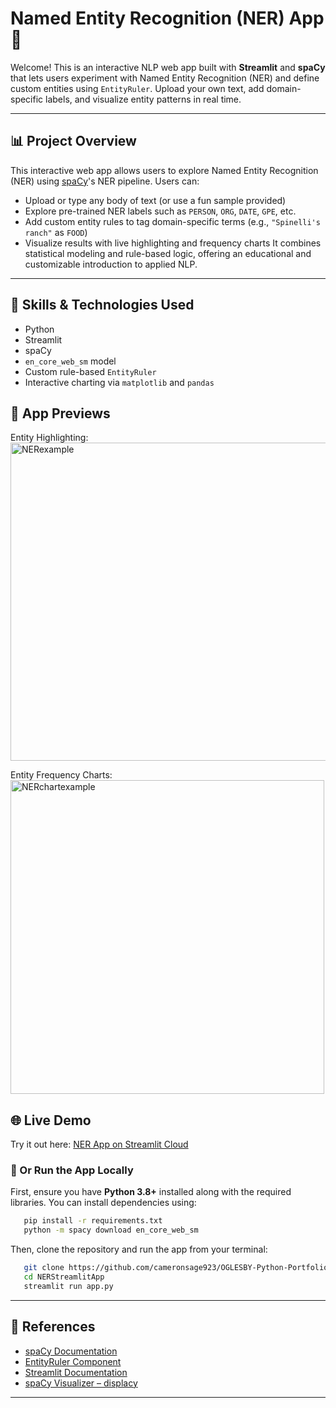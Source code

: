 # Named Entity Recognition (NER) App 🧠 
Welcome! This is an interactive NLP web app built with **Streamlit** and **spaCy** that lets users experiment with Named Entity Recognition (NER) and define custom entities using `EntityRuler`. Upload your own text, add domain-specific labels, and visualize entity patterns in real time.

---

## 📊 Project Overview

This interactive web app allows users to explore Named Entity Recognition (NER) using [spaCy](https://spacy.io/)'s NER pipeline. Users can:
- Upload or type any body of text (or use a fun sample provided)
- Explore pre-trained NER labels such as `PERSON`, `ORG`, `DATE`, `GPE`, etc.
- Add custom entity rules to tag domain-specific terms (e.g., `"Spinelli's ranch"` as `FOOD`)
- Visualize results with live highlighting and frequency charts
It combines statistical modeling and rule-based logic, offering an educational and customizable introduction to applied NLP.

---

## 🧠 Skills & Technologies Used
- Python
- Streamlit
- spaCy
- `en_core_web_sm` model
- Custom rule-based `EntityRuler`
- Interactive charting via `matplotlib` and `pandas`

## 📸 App Previews
Entity Highlighting:
<img width="509" alt="NERexample" src="https://github.com/user-attachments/assets/a2dbd3eb-b4e4-4499-a289-39082ce90517" />

Entity Frequency Charts:
<img width="502" alt="NERchartexample" src="https://github.com/user-attachments/assets/1e22085a-6efd-40e5-85ef-c7062f3a51b4" />

## 🌐 Live Demo
Try it out here: [NER App on Streamlit Cloud](https://namedentityrecognitionapp.streamlit.app/) 

### 🚀 Or Run the App Locally
First, ensure you have **Python 3.8+** installed along with the required libraries. You can install dependencies using:
```bash
   pip install -r requirements.txt
   python -m spacy download en_core_web_sm
   ```
Then, clone the repository and run the app from your terminal:
```bash
   git clone https://github.com/cameronsage923/OGLESBY-Python-Portfolio/NERStreamlitApp.git
   cd NERStreamlitApp
   streamlit run app.py
   ```

---

## 🔗 References

- [spaCy Documentation](https://spacy.io/usage)
- [EntityRuler Component](https://spacy.io/api/entityruler)
- [Streamlit Documentation](https://docs.streamlit.io/)
- [spaCy Visualizer – displacy](https://spacy.io/usage/visualizers)

---

